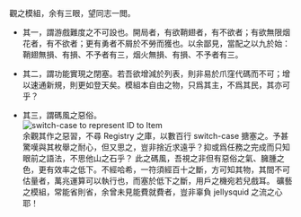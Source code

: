觀之模組，余有三眼，望同志一閲。

* 其一，謂游戲難度之不可設也。開局者，有欲鞘翅者，有不欲者；有欲無限烟花者，有不欲者；更有勇者不屑於不勞而獲也。以余鄙見，當配之以九於始：
鞘翅無損、有損、不予者有三，烟火無損、有損、不予者有三。

* 其二，謂功能實現之閉塞。若吾欲增減於列表，則非易於爪窪代碼而不可；增以速通新規，則更如登天矣。模組本自由之物，只爲其主，不爲其民，其亦可乎？

* 其三，謂碼風之惡俗。  
![switch-case to represent ID to Item](https://user-images.githubusercontent.com/113751499/190842346-f815ec65-a12b-49e8-8212-a015f93154f8.png)  
余觀其作之惡習，不尋 Registry 之庫，以數百行 switch-case 搪塞之。予甚驚嘆與其枚舉之耐心，但又思之，豈非捨近求遠乎？抑或爲任務之完成而只知眼前之語法，不思他山之石乎？
此之碼風，吾視之非但有惡俗之氣、臃腫之色，更有效率之低下。不經哈希，一符須經百十之斷，方可知其物，其間不可估量者，萬兆運算可以執行也，而塞於低下之斷，用戶之機宛若兒戲耳。
礦藝之模組，常能省則省，余曾未見能費就費者，豈非辜負 jellysquid 之流之心耶！
